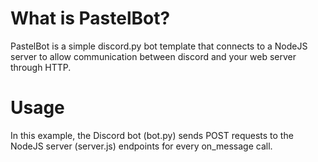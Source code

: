 # What is PastelBot?
PastelBot is a simple discord.py bot template that connects to a NodeJS server to allow communication between discord and your web server through HTTP.

# Usage
In this example, the Discord bot (bot.py) sends POST requests to the NodeJS server (server.js) endpoints for every on_message call.
